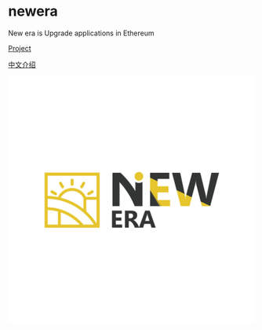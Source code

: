 # newera
New era is Upgrade applications in Ethereum

[Project](http://necoin.io)


[中文介绍](/README.md)

<div align="center">
<img src=https://github.com/neccoin/resource/blob/main/img/logo01.png />
</div>
